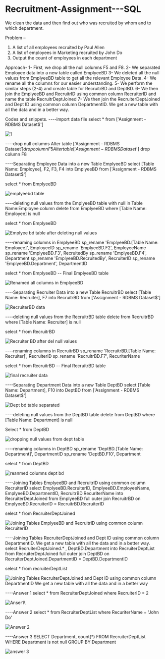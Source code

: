 # Recruitment-Assignment---SQL
We clean the data and then find out who was recruited by whom and to which department.

Problem – 
1. A list of all employees recruited by Paul Allen 
2. A list of employees in Marketing recruited by John Do
3. Output the count of employees in each department

Approach- 
1-	First, we drop all the null columns F5 and F8.
2-	We separated Employee data into a new table called EmplyeeBD
3-	We deleted all the null values from EmplyeeBD table to get all the relevant Employee Data.
4-	We rename all the columns for our easier understanding.
5-	We perform the similar steps (2-4) and create table for RecruitrBD and DeptBD.
6-	We then join the EmplyeeBD and RecruitrID using common column RecruiterID and name the table RecruitrDeptJoined
7-	We then join the RecruiterDeptJoined and Dept ID using common column DepartmentID. We get a new table with all the data and in a better way.

Codes and snippets.
----import data file
select * from ['Assignment - RDBMS Dataset$']

![1](https://user-images.githubusercontent.com/91282080/139035983-990b8e44-c2fd-46c1-a3bc-14e6c9ba08d1.JPG)

----drop null columns
Alter table ['Assignment - RDBMS Dataset$'] 
drop column F5
Alter table ['Assignment - RDBMS Dataset$'] 
drop column F8

----Separating Employee Data into a new Table EmplyeeBD
select [Table Name: Employee], F2, F3, F4 
into EmplyeeBD
from ['Assignment - RDBMS Dataset$']

select * from EmplyeeBD

![emplyeebd table](https://user-images.githubusercontent.com/91282080/139036162-9b7ddd51-a6df-421a-a873-71ebcfc1d412.JPG)

----deleting null values from the EmplyeeBD table with null in Table Name:Employee column
delete from EmplyeeBD
where [Table Name: Employee] is null

select * from EmplyeeBD

![Emplyee bd table after deleting null values](https://user-images.githubusercontent.com/91282080/139036284-d34fcafb-4000-4cb4-adb4-0ef732a96ad1.JPG)

----renaming columns in EmplyeeBD
sp_rename 'EmplyeeBD.[Table Name: Employee]', EmployeeID
sp_rename 'EmplyeeBD.F2', EmployeeName
sp_rename 'EmplyeeBD.F3', RecruitedBy
sp_rename 'EmplyeeBD.F4', Department
sp_rename 'EmplyeeBD.RecruitedBy', RecruiterID
sp_rename 'EmplyeeBD.Department', DepartmentID

select * from EmplyeeBD -- Final EmplyeeBD table

![Renamed all columns in EmplyeeBD](https://user-images.githubusercontent.com/91282080/139036598-6350a9ff-675c-4c8c-98d7-5dfe42baf619.JPG)

----Separating Recruiter Data into a new Table RecruitrBD
select [Table Name: Recruiter], F7
into RecruitrBD
from ['Assignment - RDBMS Dataset$']

![RecruiterBD data](https://user-images.githubusercontent.com/91282080/139036702-90acf364-a430-46b5-9797-11e58610690c.JPG)

----deleting null values from the RecruitrBD table
delete from RecruitrBD
where [Table Name: Recruiter] is null

select * from RecruitrBD

![Recruiter BD after del null values](https://user-images.githubusercontent.com/91282080/139036797-100d9968-03bf-4569-b6b1-838b14732251.JPG)

----renaming columns in RecruitrBD
sp_rename 'RecruitrBD.[Table Name: Recruiter]', RecruiterID
sp_rename 'RecruitrBD.F7', RecuriterName

select * from RecruitrBD -- Final RecruitrBD table

![final recruiter data](https://user-images.githubusercontent.com/91282080/139037004-c8421b96-80d6-4c62-8b58-43df08ba4aec.JPG)

----Separating Department Data into a new Table DeptBD
select [Table Name: Department], F10
into DeptBD
from ['Assignment - RDBMS Dataset$']

![Dept bd table separated](https://user-images.githubusercontent.com/91282080/139037123-265b3a23-6393-4c7e-bafc-0c8ecc89d075.JPG)

----deleting null values from the DeptBD table
delete from DeptBD
where [Table Name: Department] is null

Select * from DeptBD

![dropping null values from dept table](https://user-images.githubusercontent.com/91282080/139037175-f94f3418-c77d-4b29-b577-08f063f489be.JPG)

----renaming columns in DeptBD
sp_rename 'DeptBD.[Table Name: Department]', DepartmentID
sp_rename 'DeptBD.F10', Department

select * from DeptBD

![reanmed columns dept bd](https://user-images.githubusercontent.com/91282080/139037258-ca23d573-eff1-4c24-b9fb-61eaf1f307d2.JPG)

----Joining Tables EmplyeeBD and RecruitrID using common column RecruiterID
select EmplyeeBD.RecruiterID, EmplyeeBD.EmployeeName, EmplyeeBD.DepartmentID, RecruitrBD.RecuriterName into RecruiterDeptJoined from EmplyeeBD
full outer join RecruitrBD
on EmplyeeBD.RecruiterID = RecruitrBD.RecruiterID

select * from RecruiterDeptJoined

![Joining Tables EmplyeeBD and RecruitrID using common column RecruiterID](https://user-images.githubusercontent.com/91282080/139037314-00409a06-df8c-40f8-bc6b-de73840bfcdc.JPG)

----Joining Tables RecruiterDeptJoined and Dept ID using common column DepartmentID. We get a new table with all the data and in a better way.
select RecruiterDeptJoined.* , DeptBD.Department
into RecruiterDeptList from RecruiterDeptJoined
full outer join DeptBD
on RecruiterDeptJoined.DepartmentID = DeptBD.DepartmentID

select * from recruiterDeptList

![Joining Tables RecruiterDeptJoined and Dept ID using common column DepartmentID  We get a new table with all the data and in a better way](https://user-images.githubusercontent.com/91282080/139037369-920a0e66-dd81-42b3-84c6-a221cdfa39ea.JPG)

----Answer 1
select * from RecruiterDeptJoined
where RecruiterID = 2

![Anser1](https://user-images.githubusercontent.com/91282080/139037437-c64f8588-ea96-48bf-b5ff-8a12136bebe2.JPG)\

----Answer 2
select * from RecruiterDeptList
where RecuriterName = 'John Do'

![Answer 2](https://user-images.githubusercontent.com/91282080/139037476-91103ccb-f7ec-4343-8def-55c245d9554a.JPG)

----Answer 3
SELECT Department, count(*)
FROM RecruiterDeptList
WHERE Department is not null
GROUP BY Department

![answer 3](https://user-images.githubusercontent.com/91282080/139037499-aac09b9b-262a-4f63-b149-5f4c4936af4a.JPG)





